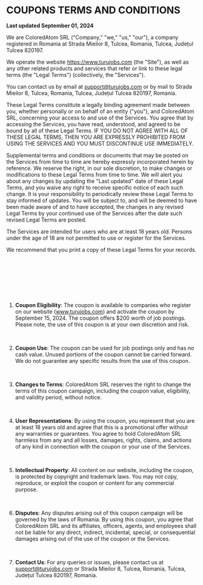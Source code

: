<div>

<h1 style="font-size:1.6rem" class="text-zinc-700">COUPONS TERMS AND CONDITIONS</h1>

<span class="text-gray-500">**Last updated September 01, 2024**</span>

We are ColoredAtom SRL ("Company," "we," "us," "our"), a company registered in Romania at Strada Mieilor 8, Tulcea, Romania, Tulcea, Județul Tulcea 820197.

We operate the website https://www.turujobs.com (the "Site"), as well as any other related products and services that refer or link to these legal terms (the "Legal Terms") (collectively, the "Services").

You can contact us by email at support@turujobs.com or by mail to Strada Mieilor 8, Tulcea, Romania, Tulcea, Județul Tulcea 820197, Romania.

These Legal Terms constitute a legally binding agreement made between you, whether personally or on behalf of an entity ("you"), and ColoredAtom SRL, concerning your access to and use of the Services. You agree that by accessing the Services, you have read, understood, and agreed to be bound by all of these Legal Terms. IF YOU DO NOT AGREE WITH ALL OF THESE LEGAL TERMS, THEN YOU ARE EXPRESSLY PROHIBITED FROM USING THE SERVICES AND YOU MUST DISCONTINUE USE IMMEDIATELY.

Supplemental terms and conditions or documents that may be posted on the Services from time to time are hereby expressly incorporated herein by reference. We reserve the right, in our sole discretion, to make changes or modifications to these Legal Terms from time to time. We will alert you about any changes by updating the "Last updated" date of these Legal Terms, and you waive any right to receive specific notice of each such change. It is your responsibility to periodically review these Legal Terms to stay informed of updates. You will be subject to, and will be deemed to have been made aware of and to have accepted, the changes in any revised Legal Terms by your continued use of the Services after the date such revised Legal Terms are posted.

The Services are intended for users who are at least 18 years old. Persons under the age of 18 are not permitted to use or register for the Services.

We recommend that you print a copy of these Legal Terms for your records.
<p style="padding: 42px;">&nbsp;</p>

1. **Coupon Eligibility**: The coupon is available to companies who register on our website (www.turujobs.com) and activate the coupon by September 15, 2024. The coupon offers $200 worth of job postings. Please note, the use of this coupon is at your own discretion and risk.
<p>&nbsp;</p>

2. **Coupon Use**: The coupon can be used for job postings only and has no cash value. Unused portions of the coupon cannot be carried forward. We do not guarantee any specific results from the use of this coupon.
<p>&nbsp;</p>

3. **Changes to Terms**: ColoredAtom SRL reserves the right to change the terms of this coupon campaign, including the coupon value, eligibility, and validity period, without notice.
<p>&nbsp;</p>

4. **User Representations**: By using the coupon, you represent that you are at least 18 years old and agree that this is a promotional offer without any warranties or guarantees. You agree to hold ColoredAtom SRL harmless from any and all losses, damages, rights, claims, and actions of any kind in connection with the coupon or your use of the Services.
<p>&nbsp;</p>

5. **Intellectual Property**: All content on our website, including the coupon, is protected by copyright and trademark laws. You may not copy, reproduce, or exploit the coupon or content for any commercial purpose.
<p>&nbsp;</p>

6. **Disputes**: Any disputes arising out of this coupon campaign will be governed by the laws of Romania. By using this coupon, you agree that ColoredAtom SRL and its affiliates, officers, agents, and employees shall not be liable for any direct, indirect, incidental, special, or consequential damages arising out of the use of the coupon or the Services.
<p>&nbsp;</p>

7. **Contact Us**: For any queries or issues, please contact us at support@turujobs.com or Strada Mieilor 8, Tulcea, Romania, Tulcea, Județul Tulcea 820197, Romania.
</div>